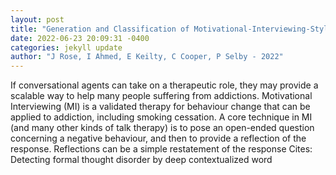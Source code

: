 ```yaml
--- 
layout: post 
title: "Generation and Classification of Motivational-Interviewing-Style Reflections for Smoking Behaviour Change Using Few-Shot Learning with Transformers" 
date: 2022-06-23 20:09:31 -0400 
categories: jekyll update 
author: "J Rose, I Ahmed, E Keilty, C Cooper, P Selby - 2022" 
--- 
```

If conversational agents can take on a therapeutic role, they may provide a scalable way to help many people suffering from addictions. Motivational Interviewing (MI) is a validated therapy for behaviour change that can be applied to addiction, including smoking cessation. A core technique in MI (and many other kinds of talk therapy) is to pose an open-ended question concerning a negative behaviour, and then to provide a reflection of the response. Reflections can be a simple restatement of the response Cites: Detecting formal thought disorder by deep contextualized word